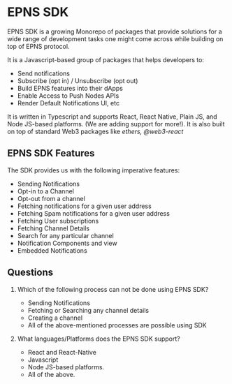 # EPNS SDK

EPNS SDK is a growing Monorepo of packages that provide solutions for a wide range of development tasks one might come across while building on top of EPNS protocol.

It is a Javascript-based group of packages that helps developers to:
* Send notifications
* Subscribe (opt in) / Unsubscribe (opt out)
* Build EPNS features into their dApps
* Enable Access to Push Nodes APIs
* Render Default Notifications UI, etc


It is written in Typescript and supports React, React Native, Plain JS, and Node JS-based platforms. (We are adding support for more!).
It is also built on top of standard Web3 packages like *ethers, @web3-react*

## EPNS SDK Features

The SDK provides us with the following imperative features:
* Sending Notifications
* Opt-in to a Channel
* Opt-out from a channel
* Fetching notifications for a given user address
* Fetching Spam notifications for a given user address
* Fetching User subscriptions
* Fetching Channel Details
* Search for any particular channel
* Notification Components and view
* Embedded Notifications

## Questions

1. Which of the following process can not be done using EPNS SDK?
    * Sending Notifications
    * Fetching or Searching any channel details
    * Creating a channel  
    * All of the above-mentioned processes are possible using SDK

2. What languages/Platforms does the EPNS SDK support?
    * React and React-Native
    * Javascript
    * Node JS-based platforms.
    * All of the above.  

